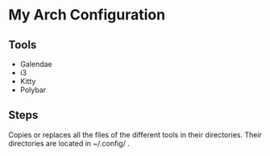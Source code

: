 # My Arch Configuration

## Tools

- Galendae
- i3
- Kitty
- Polybar

## Steps

Copies or replaces all the files of the different tools in their directories. Their directories are located in ~/.config/ .
